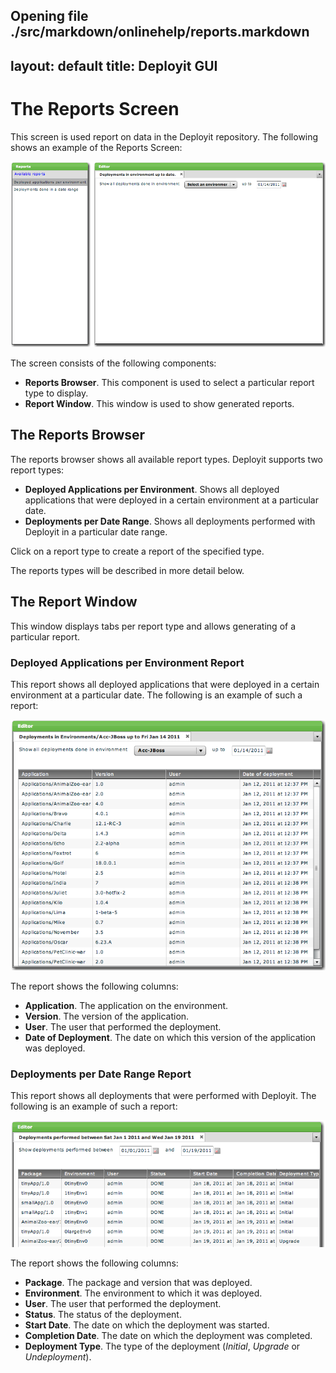 Opening file ./src/markdown/onlinehelp/reports.markdown
----
layout: default
title: Deployit GUI 
----

# The Reports Screen #

This screen is used report on data in the Deployit repository. The following shows an example of the Reports Screen:

![Reports screen](images/reports-screen-overview.png "The Reports Screen")

The screen consists of the following components:

* **Reports Browser**. This component is used to select a particular report type to display.
* **Report Window**. This window is used to show generated reports.

## The Reports Browser ##

The reports browser shows all available report types. Deployit supports two report types:

* **Deployed Applications per Environment**. Shows all deployed applications that were deployed in a certain environment at a particular date.
* **Deployments per Date Range**. Shows all deployments performed with Deployit in a particular date range.

Click on a report type to create a report of the specified type.

The reports types will be described in more detail below.

## The Report Window ##

This window displays tabs per report type and allows generating of a particular report.

### Deployed Applications per Environment Report ###

This report shows all deployed applications that were deployed in a certain environment at a particular date. The following is an example of such a report:

![Deployed Applications per Environment Report](images/reports-deployed-applications.png "Deployed Applications per Environment Report")

The report shows the following columns:

* **Application**. The application on the environment.
* **Version**. The version of the application. 
* **User**. The user that performed the deployment.
* **Date of Deployment**. The date on which this version of the application was deployed.

### Deployments per Date Range Report ###

This report shows all deployments that were performed with Deployit. The following is an example of such a report:

![Deployments per Date Range Report](images/reports-deployments.png "Deployments per Date Range Report")

The report shows the following columns:

* **Package**. The package and version that was deployed.
* **Environment**. The environment to which it was deployed.
* **User**. The user that performed the deployment.
* **Status**. The status of the deployment. 
* **Start Date**. The date on which the deployment was started.
* **Completion Date**. The date on which the deployment was completed.
* **Deployment Type**. The type of the deployment (*Initial*, *Upgrade* or *Undeployment*).
